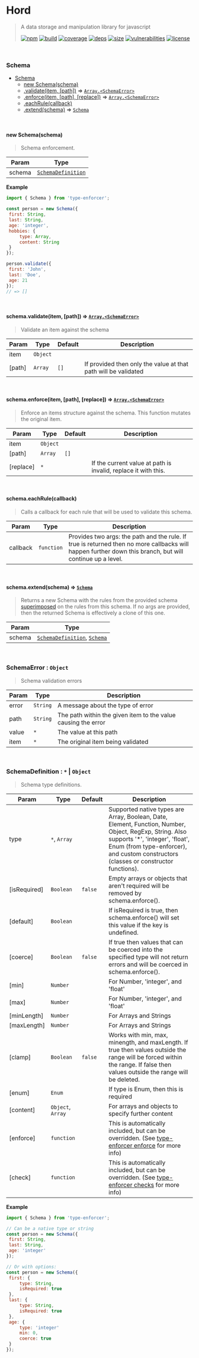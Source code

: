 # Hord

> A data storage and manipulation library for javascript
>
> [![npm][npm]][npm-url]
[![build][build]][build-url]
[![coverage][coverage]][coverage-url]
[![deps][deps]][deps-url]
[![size][size]][size-url]
[![vulnerabilities][vulnerabilities]][vulnerabilities-url]
[![license][license]][license-url]


<br><a name="Schema"></a>

### Schema

* [Schema](#Schema)
    * [new Schema(schema)](#new_Schema_new)
    * [.validate(item, [path])](#Schema+validate) ⇒ [<code>Array.&lt;SchemaError&gt;</code>](#SchemaError)
    * [.enforce(item, [path], [replace])](#Schema+enforce) ⇒ [<code>Array.&lt;SchemaError&gt;</code>](#SchemaError)
    * [.eachRule(callback)](#Schema+eachRule)
    * [.extend(schema)](#Schema+extend) ⇒ [<code>Schema</code>](#Schema)


<br><a name="new_Schema_new"></a>

#### new Schema(schema)
> Schema enforcement.


| Param | Type |
| --- | --- |
| schema | [<code>SchemaDefinition</code>](#SchemaDefinition) | 

**Example**  
``` javascriptimport { Schema } from 'type-enforcer';const person = new Schema({ first: String, last: String, age: 'integer', hobbies: {     type: Array,     content: String }});person.validate({ first: 'John', last: 'Doe', age: 21});// => []```

<br><a name="Schema+validate"></a>

#### schema.validate(item, [path]) ⇒ [<code>Array.&lt;SchemaError&gt;</code>](#SchemaError)
> Validate an item against the schema


| Param | Type | Default | Description |
| --- | --- | --- | --- |
| item | <code>Object</code> |  |  |
| [path] | <code>Array</code> | <code>[]</code> | If provided then only the value at that path will be validated |


<br><a name="Schema+enforce"></a>

#### schema.enforce(item, [path], [replace]) ⇒ [<code>Array.&lt;SchemaError&gt;</code>](#SchemaError)
> Enforce an items structure against the schema. This function mutates the original item.


| Param | Type | Default | Description |
| --- | --- | --- | --- |
| item | <code>Object</code> |  |  |
| [path] | <code>Array</code> | <code>[]</code> |  |
| [replace] | <code>\*</code> |  | If the current value at path is invalid, replace it with this. |


<br><a name="Schema+eachRule"></a>

#### schema.eachRule(callback)
> Calls a callback for each rule that will be used to validate this schema.


| Param | Type | Description |
| --- | --- | --- |
| callback | <code>function</code> | Provides two args: the path and the rule. If true is returned then no more callbacks will happen further down this branch, but will continue up a level. |


<br><a name="Schema+extend"></a>

#### schema.extend(schema) ⇒ [<code>Schema</code>](#Schema)
> Returns a new Schema with the rules from the provided schema [superimposed](https://github.com/DarrenPaulWright/object-agent/blob/master/docs/superimpose.md) on the rules from this schema. If no args are provided, then the returned Schema is effectively a clone of this one.


| Param | Type |
| --- | --- |
| schema | [<code>SchemaDefinition</code>](#SchemaDefinition), [<code>Schema</code>](#Schema) | 


<br><a name="SchemaError"></a>

### SchemaError : <code>Object</code>
> Schema validation errors


| Param | Type | Description |
| --- | --- | --- |
| error | <code>String</code> | A message about the type of error |
| path | <code>String</code> | The path within the given item to the value causing the error |
| value | <code>\*</code> | The value at this path |
| item | <code>\*</code> | The original item being validated |


<br><a name="SchemaDefinition"></a>

### SchemaDefinition : <code>\*</code> \| <code>Object</code>
> Schema type definitions.


| Param | Type | Default | Description |
| --- | --- | --- | --- |
| type | <code>\*</code>, <code>Array</code> |  | Supported native types are Array, Boolean, Date, Element, Function, Number, Object, RegExp, String. Also supports '*', 'integer', 'float', Enum (from type-enforcer), and custom constructors (classes or constructor functions). |
| [isRequired] | <code>Boolean</code> | <code>false</code> | Empty arrays or objects that aren't required will be removed by schema.enforce(). |
| [default] | <code>Boolean</code> |  | If isRequired is true, then schema.enforce() will set this value if the key is undefined. |
| [coerce] | <code>Boolean</code> | <code>false</code> | If true then values that can be coerced into the specified type will not return errors and will be coerced in schema.enforce(). |
| [min] | <code>Number</code> |  | For Number, 'integer', and 'float' |
| [max] | <code>Number</code> |  | For Number, 'integer', and 'float' |
| [minLength] | <code>Number</code> |  | For Arrays and Strings |
| [maxLength] | <code>Number</code> |  | For Arrays and Strings |
| [clamp] | <code>Boolean</code> | <code>false</code> | Works with min, max, minength, and maxLength. If true then values outside the range will be forced within the range. If false then values outside the range will be deleted. |
| [enum] | <code>Enum</code> |  | If type is Enum, then this is required |
| [content] | <code>Object</code>, <code>Array</code> |  | For arrays and objects to specify further content |
| [enforce] | <code>function</code> |  | This is automatically included, but can be overridden. (See [type-enforcer enforce](https://github.com/DarrenPaulWright/type-enforcer/blob/HEAD/docs/enforce.md) for more info) |
| [check] | <code>function</code> |  | This is automatically included, but can be overridden. (See [type-enforcer checks](https://github.com/DarrenPaulWright/type-enforcer/blob/HEAD/docs/checks.md) for more info) |

**Example**  
``` javascriptimport { Schema } from 'type-enforcer';// Can be a native type or stringconst person = new Schema({ first: String, last: String, age: 'integer'});// Or with options:const person = new Schema({ first: {     type: String,     isRequired: true }, last: {     type: String,     isRequired: true }, age: {     type: 'integer'     min: 0,     coerce: true }});```

[npm]: https://img.shields.io/npm/v/hord.svg
[npm-url]: https://npmjs.com/package/hord
[build]: https://travis-ci.org/DarrenPaulWright/hord.svg?branch&#x3D;master
[build-url]: https://travis-ci.org/DarrenPaulWright/hord
[coverage]: https://coveralls.io/repos/github/DarrenPaulWright/hord/badge.svg?branch&#x3D;master
[coverage-url]: https://coveralls.io/github/DarrenPaulWright/hord?branch&#x3D;master
[deps]: https://david-dm.org/darrenpaulwright/hord.svg
[deps-url]: https://david-dm.org/darrenpaulwright/hord
[size]: https://packagephobia.now.sh/badge?p&#x3D;hord
[size-url]: https://packagephobia.now.sh/result?p&#x3D;hord
[vulnerabilities]: https://snyk.io/test/github/DarrenPaulWright/hord/badge.svg?targetFile&#x3D;package.json
[vulnerabilities-url]: https://snyk.io/test/github/DarrenPaulWright/hord?targetFile&#x3D;package.json
[license]: https://img.shields.io/github/license/DarrenPaulWright/hord.svg
[license-url]: https://npmjs.com/package/hord/LICENSE.md
